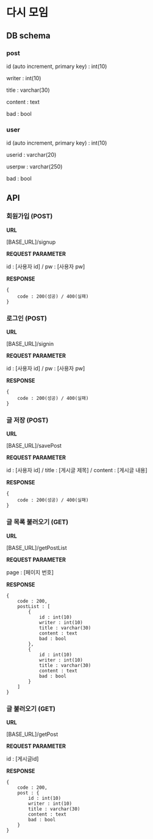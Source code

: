 # 다시 모임 



## DB schema



### post

id (auto increment, primary key) : int(10)

writer : int(10)

title : varchar(30)

content : text

bad : bool



### user

id (auto increment, primary key) : int(10)

userid : varchar(20)

userpw : varchar(250)

bad : bool



## API



### 회원가입 (POST)

**URL**

[BASE_URL]/signup

**REQUEST PARAMETER**

id : [사용자 id] / pw : [사용자 pw]

**RESPONSE**

```
{
    code : 200(성공) / 400(실패)
}
```



### 로그인 (POST)

**URL**

[BASE_URL]/signin

**REQUEST PARAMETER**

id : [사용자 id] / pw : [사용자 pw]

**RESPONSE**

```
{
    code : 200(성공) / 400(실패)
}
```



### 글 저장 (POST)

**URL**

[BASE_URL]/savePost

**REQUEST PARAMETER**

id : [사용자 id] / title : [게시글 제목] / content : [게시글 내용]

**RESPONSE**

```
{
    code : 200(성공) / 400(실패)
}
```



### 글 목록 불러오기 (GET)

**URL**

[BASE_URL]/getPostList

**REQUEST PARAMETER**

page : [페이지 번호]

**RESPONSE**

```
{
    code : 200,
    postList : [
        {
            id : int(10)
			writer : int(10)
			title : varchar(30)
			content : text
			bad : bool
        },
		{
            id : int(10)
			writer : int(10)
			title : varchar(30)
			content : text
			bad : bool
        }
    ]
}
```



### 글 불러오기 (GET)

**URL**

[BASE_URL]/getPost

**REQUEST PARAMETER**

id : [게시글id]

**RESPONSE**

```
{
    code : 200,
    post : {
        id : int(10)
		writer : int(10)
		title : varchar(30)
		content : text
		bad : bool
    }
}
```

